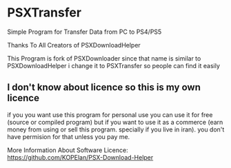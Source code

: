 # PSXTransfer
 Simple Program for Transfer Data from PC to PS4/PS5
 
 Thanks To All Creators of PSXDownloadHelper
 
 This Program is fork of PSXDownloader since that name is similar to PSXDownloadHelper i change it to PSXTransfer so people can find it easily

## I don't know about licence so this is my own licence
if you you want use this program for personal use you can use it for free (source or compiled program) but if you want to use it as a commerce (earn money from using or sell this program. specially if you live in iran). you don't have permision for that unless you pay me.

More Information About Software Licence:
https://github.com/KOPElan/PSX-Download-Helper
